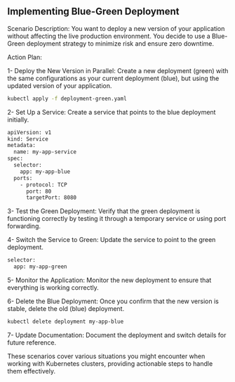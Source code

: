 ## Implementing Blue-Green Deployment

Scenario Description:
You want to deploy a new version of your application without affecting the live production environment. You decide to use a Blue-Green deployment strategy to minimize risk and ensure zero downtime.

Action Plan:

1- Deploy the New Version in Parallel: Create a new deployment (green) with the same configurations as your current deployment (blue), but using the updated version of your application.

```bash
kubectl apply -f deployment-green.yaml
```
2- Set Up a Service: Create a service that points to the blue deployment initially.

```bash
apiVersion: v1
kind: Service
metadata:
  name: my-app-service
spec:
  selector:
    app: my-app-blue
  ports:
    - protocol: TCP
      port: 80
      targetPort: 8080
```
3- Test the Green Deployment: Verify that the green deployment is functioning correctly by testing it through a temporary service or using port forwarding.

4- Switch the Service to Green: Update the service to point to the green deployment.

```bash
selector:
  app: my-app-green
```
5- Monitor the Application: Monitor the new deployment to ensure that everything is working correctly.

6- Delete the Blue Deployment: Once you confirm that the new version is stable, delete the old (blue) deployment.

```bash
kubectl delete deployment my-app-blue
```
7- Update Documentation: Document the deployment and switch details for future reference.

These scenarios cover various situations you might encounter when working with Kubernetes clusters, providing actionable steps to handle them effectively.
